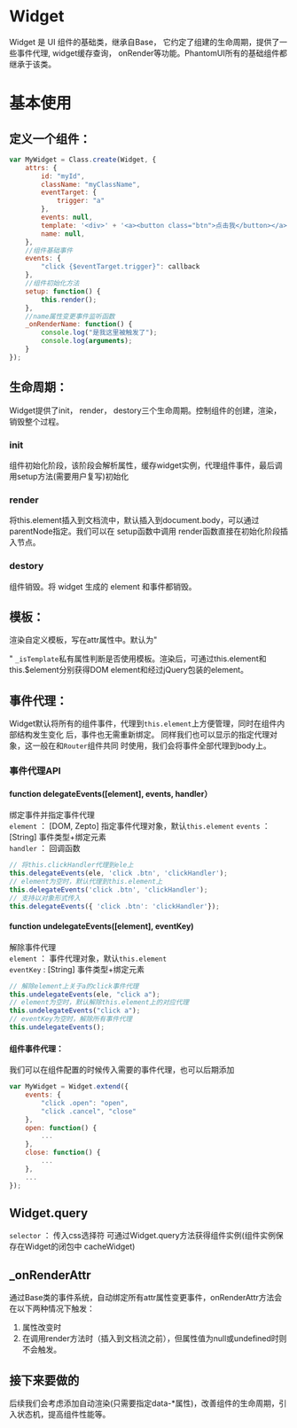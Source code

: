 Widget  
=== 
Widget 是 UI 组件的基础类，继承自Base， 
它约定了组建的生命周期，提供了一些事件代理, widget缓存查询，
onRender等功能。PhantomUI所有的基础组件都继承于该类。 

# 基本使用  
## 定义一个组件：
```javascript
var MyWidget = Class.create(Widget, {
    attrs: {
        id: "myId",
        className: "myClassName",
        eventTarget: {
            trigger: "a"
        },
        events: null,
        template: '<div>' + '<a><button class="btn">点击我</button></a>' + '</div>',
        name: null,
    },
    //组件基础事件
    events: {
        "click {$eventTarget.trigger}": callback
    },
    //组件初始化方法
    setup: function() {
        this.render();
    },
    //name属性变更事件监听函数
    _onRenderName: function() {
        console.log("是我这里被触发了");
        console.log(arguments);
    }
});
```  
## 生命周期：  
Widget提供了init， render， destory三个生命周期。控制组件的创建，渲染，销毁整个过程。  
### init  
组件初始化阶段，该阶段会解析属性，缓存widget实例，代理组件事件，最后调用setup方法(需要用户复写)初始化  
### render  
将this.element插入到文档流中，默认插入到document.body，可以通过parentNode指定。我们可以在
setup函数中调用 render函数直接在初始化阶段插入节点。  
### destory  
组件销毁。将 widget 生成的 element 和事件都销毁。  

## 模板：  
渲染自定义模板，写在attr属性中。默认为"<div></div>" `_isTemplate`私有属性判断是否使用模板。渲染后，可通过this.element和this.$element分别获得DOM element和经过jQuery包装的element。  

## 事件代理：  
Widget默认将所有的组件事件，代理到`this.element`上方便管理，同时在组件内部结构发生变化
后，事件也无需重新绑定。 同样我们也可以显示的指定代理对象，这一般在和`Router`组件共同
时使用，我们会将事件全部代理到body上。  
### 事件代理API  
#### function delegateEvents([element], events, handler）  
绑定事件并指定事件代理  
`element` ： [DOM, Zepto] 指定事件代理对象，默认`this.element` 
`events` ： [String] 事件类型+绑定元素  
`handler` ： 回调函数  
```javascript
// 将this.clickHandler代理到ele上
this.delegateEvents(ele, 'click .btn', 'clickHandler');
// element为空时，默认代理到this.element上
this.delegateEvents('click .btn', 'clickHandler');
// 支持以对象形式传入
this.delegateEvents({ 'click .btn': 'clickHandler'});
```  
#### function undelegateEvents([element], eventKey)  
解除事件代理   
`element` ： 事件代理对象，默认`this.element`  
`eventKey` : [String] 事件类型+绑定元素  
```javascript
// 解除element上关于a的click事件代理
this.undelegateEvents(ele, "click a");
// element为空时，默认解除this.element上的对应代理
this.undelegateEvents("click a");
// eventKey为空时，解除所有事件代理
this.undelegateEvents();
```  
#### 组件事件代理：
我们可以在组件配置的时候传入需要的事件代理，也可以后期添加
```javascript
var MyWidget = Widget.extend({
    events: {
        "click .open": "open",
        "click .cancel", "close"
    },
    open: function() {
        ...
    },
    close: function() {
        ...
    },
    ...
});
```  
## Widget.query 
`selector` ： 传入css选择符
可通过Widget.query方法获得组件实例(组件实例保存在Widget的闭包中 cacheWidget)  

## _onRenderAttr  
通过Base类的事件系统，自动绑定所有attr属性变更事件，onRenderAttr方法会在以下两种情况下触发：
1. 属性改变时
2. 在调用render方法时（插入到文档流之前），但属性值为null或undefined时则不会触发。  

## 接下来要做的  
后续我们会考虑添加自动渲染(只需要指定data-*属性)，改善组件的生命周期，引入状态机，提高组件性能等。
